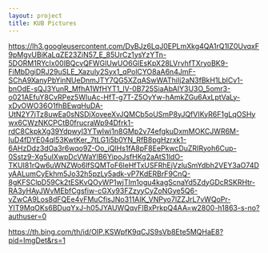 ```yaml
---
layout: project
title: KUB Pictures
---
```


https://lh3.googleusercontent.com/DyBJz6LqJ0EPLmXkg4QA1rQ1IZ0UvqxF9pMgvUBiKaLqZE23ZiN57_E_85UrCz1ysYzYTn-5DORM1RYcIx00IBQcvQFWGlUwUO6GlEsKpX28LVrvhfTXryoBK9-FiMbDgiDRJ29uSLE_Xazuly2Syx1_qPolCYO8aA6n4JmF-SChA9XanyPbYinNUeDnmJTY7QG5XZqASwWAThiIj2aN3fBkH1LblCv1-bnOdE-sQJ3YunR_MfhA1WfHYT1_lV-0B725SiaAbAIY3U3O_5omr3-o021AEfuY8CvRPez5WIuAc-HfT-g7T-Z5OyYw-hAmkZGu6AxLptVaLy-xDyOWO36O1fhBEwqHuDA-UtN2Y7jTz8uwEa0sNSDjXoveeXvJQMCb5oUSmP8yJQfVIKyR6F1gLqOSHywx6CWzNKCPCtB0frucraWp94Dfrk1-rdC8CkpkXg39Ydpwyl3YTwIwj1n8GMp2v74efgkuDxmMOKCJWR6M-IuD4fDYE04ql53KwtKer_7tLG1i5b0YN_RfB8pgHzrxk1-6AHzDdz3dOa3r6wqo9Z-Oo_iQlHs1fA8pF8EePkwcDuZRIRyoh6Cup-0Sstz9-Xg5uIXwpDcVWaYlB6YipoJsfHKg2aAtS1ldO-TKUI81rQw6uWNZWo6lfSQMToF6leHfTxUSFRhEjVzluSmYdbh2VEY3aO74DyAALumCyEkhm5Jo32h5pzLy5adk-vP7KdERBrF9CnQ-8gKFSClpD59Ck2tESKvQOyWP1wjTIm1ogu4kagScnaYd5ZdyGDcRSKRHtr-RA3yHAyJWvMEbfCgsfiw-cGXy93FZzyyCyZoNGye5Q6-vZwCA9Los8dFQEe4vFMuCfisJNo311AIK_VNPyo7lZZJrL7vWQoPr-YIT9MqOKs6BDuqYxJ-h05JYAUWQqvFIBxPrkpQ4AA=w2800-h1863-s-no?authuser=0

https://th.bing.com/th/id/OIP.KSWpfK9qCJS9sVb8Ete5MQHaE8?pid=ImgDet&rs=1